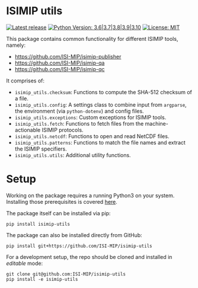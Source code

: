 ISIMIP utils
============

[![Latest release](https://shields.io/github/v/release/ISI-MIP/isimip-utils)](https://github.com/ISI-MIP/isimip-utils/releases)
[![Python Version: 3.6|3.7|3.8|3.9|3.10](https://img.shields.io/badge/python-3.6|3.7|3.8|3.9|3.10-blue)](https://www.python.org/)
[![License: MIT](http://img.shields.io/badge/license-MIT-yellow.svg)](https://github.com/ISI-MIP/isimip-utils/blob/master/LICENSE)

This package contains common functionality for different ISIMIP tools, namely:

* https://github.com/ISI-MIP/isimip-publisher
* https://github.com/ISI-MIP/isimip-qa
* https://github.com/ISI-MIP/isimip-qc

It comprises of:

* `isimip_utils.checksum`: Functions to compute the SHA-512 checksum of a file.
* `isimip_utils.config`: A settings class to combine input from `argparse`, the environment (via `python-dotenv`) and config files.
* `isimip_utils.exceptions`: Custom exceptions for ISIMIP tools.
* `isimip_utils.fetch`: Functions to fetch files from the machine-actionable ISIMIP protocols.
* `isimip_utils.netcdf`: Functions to open and read NetCDF files.
* `isimip_utils.patterns`: Functions to match the file names and extract the ISIMIP specifiers.
* `isimip_utils.utils`: Additional utility functions.


Setup
=====

Working on the package requires a running Python3 on your system. Installing those prerequisites is covered [here](https://github.com/ISI-MIP/isimip-utils/blob/master/docs/releases.md).

The package itself can be installed via pip:

```
pip install isimip-utils
```

The package can also be installed directly from GitHub:

```
pip install git+https://github.com/ISI-MIP/isimip-utils
```

For a development setup, the repo should be cloned and installed in *editable* mode:

```
git clone git@github.com:ISI-MIP/isimip-utils
pip install -e isimip-utils
```
